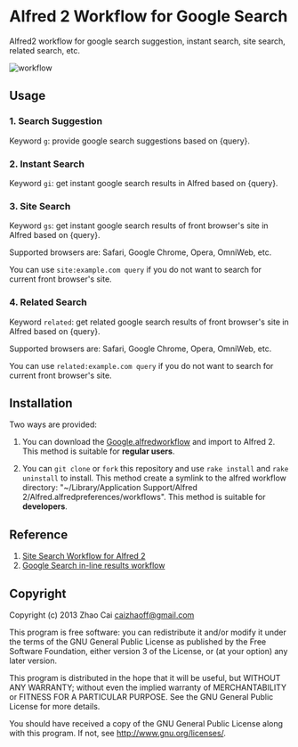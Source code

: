 # Alfred 2 Workflow for Google Search

Alfred2 workflow for google search suggestion, instant search, site search, related search, etc.


![workflow](https://raw.github.com/zhaocai/alfred2-google-workflow/master/screenshots/workflow.png)

## Usage

### 1. Search Suggestion

Keyword `g`: provide google search suggestions based on {query}.

### 2. Instant Search

Keyword `gi`: get instant google search results in Alfred based on {query}.

### 3. Site Search

Keyword `gs`: get instant google search results of front browser's site in Alfred based on {query}.

Supported browsers are: Safari, Google Chrome, Opera, OmniWeb, etc.


You can use `site:example.com query` if you do not want to search for current front browser's site.

### 4. Related Search

Keyword `related`: get related google search results of front browser's site in Alfred based on {query}.

Supported browsers are: Safari, Google Chrome, Opera, OmniWeb, etc.

You can use `related:example.com query` if you do not want to search for current front browser's site.


## Installation

Two ways are provided:

1. You can download the [Google.alfredworkflow](https://github.com/zhaocai/alfred2-google-workflow/raw/master/Google.alfredworkflow) and import to Alfred 2. This method is suitable for **regular users**.

2. You can `git clone` or `fork` this repository and use `rake install` and `rake uninstall` to install.
This method create a symlink to the alfred workflow directory: "~/Library/Application Support/Alfred 2/Alfred.alfredpreferences/workflows". This method is suitable for **developers**.

## Reference

1. [Site Search Workflow for Alfred 2][lucifr-site]
2. [Google Search in-line results workflow][google-search-in-line-results-workflow]

## Copyright

Copyright (c) 2013 Zhao Cai <caizhaoff@gmail.com>

This program is free software: you can redistribute it and/or modify it under
the terms of the GNU General Public License as published by the Free Software
Foundation, either version 3 of the License, or (at your option)
any later version.

This program is distributed in the hope that it will be useful, but WITHOUT
ANY WARRANTY; without even the implied warranty of MERCHANTABILITY or FITNESS
FOR A PARTICULAR PURPOSE. See the GNU General Public License for more details.

You should have received a copy of the GNU General Public License along with
this program. If not, see <http://www.gnu.org/licenses/>.


[gembundler]: http://gembundler.com/

[lucifr-site]: http://lucifr.com/2013/03/15/site-search-workflow-for-alfred-2/

[google-search-in-line-results-workflow]: http://www.alfredforum.com/topic/940-google-search-in-line-results-workflow/?hl=%2Bgoogle+%2Bworkflow

